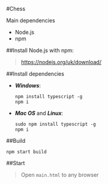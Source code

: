 #Chess

Main dependencies
* Node.js 
* npm  

##Install Node.js with npm:
 
   > https://nodejs.org/uk/download/
        
        
##Install dependencies
* __*Windows*__:

    ````
    npm install typescript -g
    npm i
    ````

* __*Mac OS*__ and __*Linux*__:

    ````
    sudo npm install typescript -g
    npm i
    ````    
        
##Build 

    npm start build
    
##Start 
   > Open `main.html` to any browser